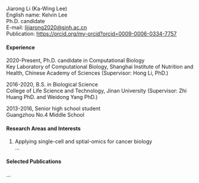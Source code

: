 Jiarong Li (Ka-Wing Lee)  
English name: Kelvin Lee  
Ph.D. candidate  
E-mail: lijiarong2020@sinh.ac.cn  
Publication: https://orcid.org/my-orcid?orcid=0009-0006-0334-7757  

#### Experience  

2020-Present, Ph.D. candidate in Computational Biology  
Key Laboratory of Computational Biology, Shanghai Institute of Nutrition and Health, Chinese Academy of Sciences (Supervisor: Hong Li, PhD.)  

2016-2020, B.S. in Biological Science  
College of Life Science and Technology, Jinan University (Supervisor: Zhi Huang PhD. and Weidong Yang PhD.)  

2013-2016, Senior high school student  
Guangzhou No.4 Middle School  

#### Research Areas and Interests  
1. Applying single-cell and sptial-omics for cancer biology  
...  

#### Selected Publications  

...  
